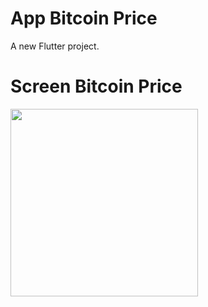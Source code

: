 # App Bitcoin Price

A new Flutter project.

# Screen Bitcoin Price
<img width="300px" src="https://github.com/joaopaulolndev/app-bitcoin-price-flutter/blob/master/imagens/screen.png?raw=true" />
